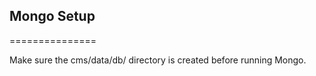 ## Mongo Setup
===============

Make sure the cms/data/db/ directory is created before running Mongo.